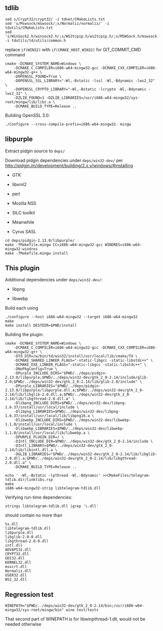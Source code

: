 ## tdlib

```
sed s/Crypt32/crypt32/ -i tdnet/CMakeLists.txt
sed 's/Mswsock/mswsock/;s/Normaliz/normaliz/' -i tdutils/CMakeLists.txt
sed 's/WinSock2.h/winsock2.h/;s/WS2tcpip.h/ws2tcpip.h/;s/MSWSock.h/mswsock.h/;s/Windows.h/windows.h/' -i tdutils/td/utils/common.h
```

replace `if(WIN32)` with `if(CMAKE_HOST_WIN32)` for GIT_COMMIT_CMD command

```
cmake -DCMAKE_SYSTEM_NAME=Windows \
    -DCMAKE_C_COMPILER=i686-w64-mingw32-gcc -DCMAKE_CXX_COMPILER=i686-w64-mingw32-g++ \
    -DOPENSSL_FOUND=True \
    -DOPENSSL_SSL_LIBRARY="-Wl,-Bstatic -lssl -Wl,-Bdynamic -lws2_32" \
    -DOPENSSL_CRYPTO_LIBRARY="-Wl,-Bstatic -lcrypto -Wl,-Bdynamic -lws2_32" \
    -DZLIB_FOUND=1 -DZLIB_LIBRARIES=/usr/i686-w64-mingw32/sys-root/mingw/lib/libz.a \
    -DCMAKE_BUILD_TYPE=Release ..
```

Building OpenSSL 3.0:

```
./Configure --cross-compile-prefix=i686-w64-mingw32- mingw
```

## libpurple

Extract pidgin source to `deps/`

Download pidgin dependencies under `deps/win32-dev/` per http://pidgin.im/development/building/2.x.y/windows/#installing

* GTK

* libxml2

* perl

* Mozilla NSS

* SILC toolkit

* Meanwhile

* Cyrus SASL

```
cd deps/pidgin-2.13.0/libpurple/
make -fMakefile.mingw CC=i686-w64-mingw32-gcc WINDRES=i686-w64-mingw32-windres
make -fMakefile.mingw install
```

## This plugin

Additional dependencies under `deps/win32-dev/`:

* libpng

* libwebp

Build each using
```
./configure --host i686-w64-mingw32 --target i686-w64-mingw32
make
make install DESTDIR=$PWD/install
```

Building the plugin:

```
cmake -DCMAKE_SYSTEM_NAME=Windows \
    -DCMAKE_C_COMPILER=i686-w64-mingw32-gcc -DCMAKE_CXX_COMPILER=i686-w64-mingw32-g++ \
    -DTd_DIR=/w/bin/td/win32/install/usr/local/lib/cmake/Td \
    -DCMAKE_SHARED_LINKER_FLAGS="-static-libgcc -static-libstdc++" \
    -DCMAKE_EXE_LINKER_FLAGS="-static-libgcc -static-libstdc++" \
    -DNoPkgConfig=True \
    -DPurple_INCLUDE_DIRS="$PWD/../deps/pidgin-2.13.0/libpurple;$PWD/../deps/win32-dev/gtk_2_0-2.14/include/glib-2.0;$PWD/../deps/win32-dev/gtk_2_0-2.14/lib/glib-2.0/include" \
    -DPurple_LIBRARIES="$PWD/../deps/pidgin-2.13.0/libpurple/libpurple.dll.a;$PWD/../deps/win32-dev/gtk_2_0-2.14/lib/libglib-2.0.dll.a;$PWD/../deps/win32-dev/gtk_2_0-2.14/lib/libgthread-2.0.dll.a" \
    -Dlibpng_INCLUDE_DIRS=$PWD/../deps/win32-dev/libpng-1.6.37/install/usr/local/include \
    -Dlibpng_LIBRARIES=$PWD/../deps/win32-dev/libpng-1.6.37/install/usr/local/lib/libpng16.a \
    -Dlibwebp_INCLUDE_DIRS=$PWD/../deps/win32-dev/libwebp-1.1.0/install/usr/local/include \
    -Dlibwebp_LIBRARIES=$PWD/../deps/win32-dev/libwebp-1.1.0/install/usr/local/lib/libwebp.a \
    -DPURPLE_PLUGIN_DIR=/ \
    -DIntl_INCLUDE_DIR=$PWD/../deps/win32-dev/gtk_2_0-2.14/include \
    -DIntl_LIBRARY=$PWD/../deps/win32-dev/gtk_2_0-2.14/lib/libintl.dll.a \
    -DGLIB_LIBRARIES="$PWD/../deps/win32-dev/gtk_2_0-2.14/lib/libglib-2.0.dll.a;$PWD/../deps/win32-dev/gtk_2_0-2.14/lib/libgthread-2.0.dll.a" \
    -DCMAKE_BUILD_TYPE=Release ..

echo ' -Wl,-Bstatic -lpthread -Wl,-Bdynamic' >>CMakeFiles/telegram-tdlib.dir/linklibs.rsp
make
i686-w64-mingw32-strip libtelegram-tdlib.dll
```

Verifying run-time dependencies:

```
strings libtelegram-tdlib.dll |grep '\.dll'
```

should contain no more than

```
%s.dll
libtelegram-tdlib.dll
libpurple.dll
libglib-2.0-0.dll
libgthread-2.0-0.dll
intl.dll
ADVAPI32.dll
CRYPT32.dll
GDI32.dll
KERNEL32.dll
msvcrt.dll
Normaliz.dll
USER32.dll
WS2_32.dll
```

## Regression test

```
WINEPATH="$PWD/../deps/win32-dev/gtk_2_0-2.14/bin;/usr/i686-w64-mingw32/sys-root/mingw/bin" wine test/tests
```

That second part of WINEPATH is for libwinpthread-1.dll, would not be needed otherwise
